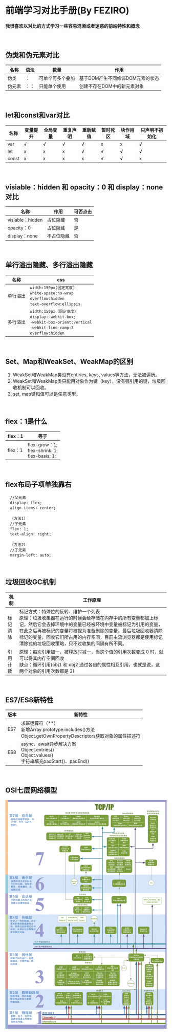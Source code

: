 # 前端学习对比手册(By FEZIRO)
#### 我很喜欢以对比的方式学习一些容易混淆或者迷惑的前端特性和概念
<br>

## 伪类和伪元素对比
 名称 | 语法 | 数量 | 作用
-|-|-|-
伪类 | ： | 可单个可多个叠加 | 基于DOM产生不同修饰DOM元素的状态
伪元素 | ：： | 只能单个使用 | 创建不存在DOM中的新元素对象
<br/>

## let和const和var对比
 名称 | 变量提升 | 全局变量 | 重复声明 | 重新赋值 | 暂时死区|块作用域|只声明不初始化
 -|-|-|-|-|-|-|-|
var|√|√|√|√|x|x|√
let |x|x|x|√|√|√|√
const|x|x|x|x|√|√|x
<br>

## visiable：hidden 和 opacity：0 和 display：none对比
名称|作用|可否点击
-|-|-|
visiable：hidden|占位隐藏|否
opacity：0|占位隐藏|是
display：none|不占位隐藏|否
<br>

## 单行溢出隐藏、多行溢出隐藏
名称| css
-|-
单行溢出|`width:150px(固定宽度)`<br>`white-space:no-wrap`<br>`overflow:hidden`<br>`text-overflow:ellipsis`
多行溢出|`width:150px（固定宽度）`<br>`display:-webkit-box;`<br>`-webkit-box-orient:vertical`<br>`-webkit-line-camp:3`<br>`overflow:hidden`
<br>

## Set、Map和WeakSet、WeakMap的区别
1. WeakSet和WeakMap类没有entiries, keys, values等方法，无法被遍历。
2. WeakSet和WeakMap类只能用对象作为键（key），没有强引用的键，垃圾回收机制可以回收。
3. set, map键和值可以是任意类型。
<br>

## flex：1是什么
flex：1|等于
-|-
flex：1|flex-grow：1;<br>flex-shrink: 1;<br>flex-basis: 1;<br>
<br>

## flex布局子项单独靠右
```
  //父元素
  display: flex;
  align-items: center;

  （方法1）
  //子元素
  flex: 1;
  text-align: right;

  （方法2）
  //子元素
  margin-left: auto;
```
<br>

## 垃圾回收GC机制
机制|工作原理
-|-
标记清除|标记方式：特殊位的反转、维护一个列表<br>原理：垃圾收集器在运行的时候会给存储在内存中的所有变量都加上标记，然后它会去掉环境中的变量已经被环境中变量被标记为引用的变量，在此之后再被标记的变量将被视为准备删除的变量。最后垃圾回收器清除标记的变量，回收它们所占用的内存空间，目前主流浏览器都是使用标记清除式的垃圾回收策略，只不过收集的间隔有所不同。
引用计数| 原理：每次引用加一，被释放时减一，当这个值的引用次数变成 0 时，就可以将其内存空间回收<br>缺点：循环引用(obj1 和 obj2 通过各自的属性相互引用，也就是说，这两个对象的引用次数都是 2)

<br>

## ES7/ES8新特性
版本|新特性
-|-
ES7| 求幂运算符（**）<br>新增Array.prototype.includes()方法<br>Object.getOwnPropertyDescriptors获取对象的属性描述符
ES8| async、await异步解决方案<br>Object.entries()<br>Object.values()<br>字符串填充padStart()、padEnd()



<br>

## OSI七层网络模型
![OSI模型图](https://github.com/FEZIRO/feziro-front-end-learning-handbook/blob/master/images/20190105161812494.png)

